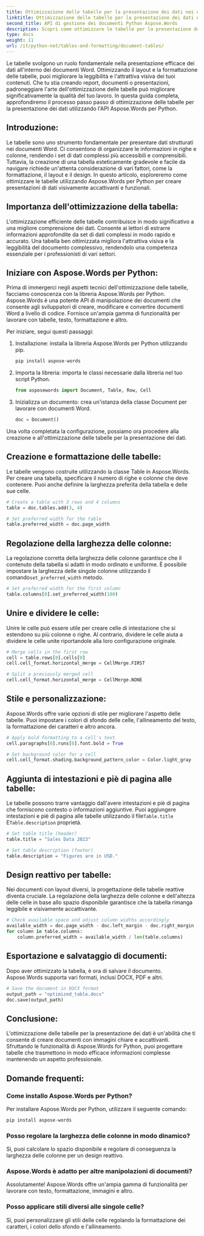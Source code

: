 ```yaml
---
title: Ottimizzazione delle tabelle per la presentazione dei dati nei documenti di Word
linktitle: Ottimizzazione delle tabelle per la presentazione dei dati nei documenti di Word
second_title: API di gestione dei documenti Python Aspose.Words
description: Scopri come ottimizzare le tabelle per la presentazione dei dati nei documenti Word utilizzando Aspose.Words per Python. Migliora la leggibilità e l'attrattiva visiva con indicazioni dettagliate ed esempi di codice sorgente.
type: docs
weight: 11
url: /it/python-net/tables-and-formatting/document-tables/
---
```


Le tabelle svolgono un ruolo fondamentale nella presentazione efficace dei dati all'interno dei documenti Word. Ottimizzando il layout e la formattazione delle tabelle, puoi migliorare la leggibilità e l'attrattiva visiva dei tuoi contenuti. Che tu stia creando report, documenti o presentazioni, padroneggiare l'arte dell'ottimizzazione delle tabelle può migliorare significativamente la qualità del tuo lavoro. In questa guida completa, approfondiremo il processo passo passo di ottimizzazione delle tabelle per la presentazione dei dati utilizzando l'API Aspose.Words per Python.

## Introduzione:

Le tabelle sono uno strumento fondamentale per presentare dati strutturati nei documenti Word. Ci consentono di organizzare le informazioni in righe e colonne, rendendo i set di dati complessi più accessibili e comprensibili. Tuttavia, la creazione di una tabella esteticamente gradevole e facile da navigare richiede un'attenta considerazione di vari fattori, come la formattazione, il layout e il design. In questo articolo, esploreremo come ottimizzare le tabelle utilizzando Aspose.Words per Python per creare presentazioni di dati visivamente accattivanti e funzionali.

## Importanza dell'ottimizzazione della tabella:

L'ottimizzazione efficiente delle tabelle contribuisce in modo significativo a una migliore comprensione dei dati. Consente ai lettori di estrarre informazioni approfondite da set di dati complessi in modo rapido e accurato. Una tabella ben ottimizzata migliora l'attrattiva visiva e la leggibilità del documento complessivo, rendendolo una competenza essenziale per i professionisti di vari settori.

## Iniziare con Aspose.Words per Python:

Prima di immergerci negli aspetti tecnici dell'ottimizzazione delle tabelle, facciamo conoscenza con la libreria Aspose.Words per Python. Aspose.Words è una potente API di manipolazione dei documenti che consente agli sviluppatori di creare, modificare e convertire documenti Word a livello di codice. Fornisce un'ampia gamma di funzionalità per lavorare con tabelle, testo, formattazione e altro.

Per iniziare, segui questi passaggi:

1. Installazione: installa la libreria Aspose.Words per Python utilizzando pip.
   
   ```python
   pip install aspose-words
   ```

2. Importa la libreria: importa le classi necessarie dalla libreria nel tuo script Python.
   
   ```python
   from asposewords import Document, Table, Row, Cell
   ```

3. Inizializza un documento: crea un'istanza della classe Document per lavorare con documenti Word.
   
   ```python
   doc = Document()
   ```

Una volta completata la configurazione, possiamo ora procedere alla creazione e all'ottimizzazione delle tabelle per la presentazione dei dati.

## Creazione e formattazione delle tabelle:

Le tabelle vengono costruite utilizzando la classe Table in Aspose.Words. Per creare una tabella, specificare il numero di righe e colonne che deve contenere. Puoi anche definire la larghezza preferita della tabella e delle sue celle.

```python
# Create a table with 3 rows and 4 columns
table = doc.tables.add(3, 4)

# Set preferred width for the table
table.preferred_width = doc.page_width
```

## Regolazione della larghezza delle colonne:

 La regolazione corretta della larghezza delle colonne garantisce che il contenuto della tabella si adatti in modo ordinato e uniforme. È possibile impostare la larghezza delle singole colonne utilizzando il comando`set_preferred_width` metodo.

```python
# Set preferred width for the first column
table.columns[0].set_preferred_width(100)
```

## Unire e dividere le celle:

Unire le celle può essere utile per creare celle di intestazione che si estendono su più colonne o righe. Al contrario, dividere le celle aiuta a dividere le celle unite riportandole alla loro configurazione originale.

```python
# Merge cells in the first row
cell = table.rows[0].cells[0]
cell.cell_format.horizontal_merge = CellMerge.FIRST

# Split a previously merged cell
cell.cell_format.horizontal_merge = CellMerge.NONE
```

## Stile e personalizzazione:

Aspose.Words offre varie opzioni di stile per migliorare l'aspetto delle tabelle. Puoi impostare i colori di sfondo delle celle, l'allineamento del testo, la formattazione dei caratteri e altro ancora.

```python
# Apply bold formatting to a cell's text
cell.paragraphs[0].runs[0].font.bold = True

# Set background color for a cell
cell.cell_format.shading.background_pattern_color = Color.light_gray
```

## Aggiunta di intestazioni e piè di pagina alle tabelle:

 Le tabelle possono trarre vantaggio dall'avere intestazioni e piè di pagina che forniscono contesto o informazioni aggiuntive. Puoi aggiungere intestazioni e piè di pagina alle tabelle utilizzando il file`Table.title` E`Table.description` proprietà.

```python
# Set table title (header)
table.title = "Sales Data 2023"

# Set table description (footer)
table.description = "Figures are in USD."
```

## Design reattivo per tabelle:

Nei documenti con layout diversi, la progettazione delle tabelle reattive diventa cruciale. La regolazione della larghezza delle colonne e dell'altezza delle celle in base allo spazio disponibile garantisce che la tabella rimanga leggibile e visivamente accattivante.

```python
# Check available space and adjust column widths accordingly
available_width = doc.page_width - doc.left_margin - doc.right_margin
for column in table.columns:
    column.preferred_width = available_width / len(table.columns)
```

## Esportazione e salvataggio di documenti:

Dopo aver ottimizzato la tabella, è ora di salvare il documento. Aspose.Words supporta vari formati, inclusi DOCX, PDF e altri.

```python
# Save the document in DOCX format
output_path = "optimized_table.docx"
doc.save(output_path)
```

## Conclusione:

L'ottimizzazione delle tabelle per la presentazione dei dati è un'abilità che ti consente di creare documenti con immagini chiare e accattivanti. Sfruttando le funzionalità di Aspose.Words for Python, puoi progettare tabelle che trasmettono in modo efficace informazioni complesse mantenendo un aspetto professionale.

## Domande frequenti:

### Come installo Aspose.Words per Python?

Per installare Aspose.Words per Python, utilizzare il seguente comando:
```python
pip install aspose-words
```

### Posso regolare la larghezza delle colonne in modo dinamico?

Sì, puoi calcolare lo spazio disponibile e regolare di conseguenza la larghezza delle colonne per un design reattivo.

### Aspose.Words è adatto per altre manipolazioni di documenti?

Assolutamente! Aspose.Words offre un'ampia gamma di funzionalità per lavorare con testo, formattazione, immagini e altro.

### Posso applicare stili diversi alle singole celle?

Sì, puoi personalizzare gli stili delle celle regolando la formattazione dei caratteri, i colori dello sfondo e l'allineamento.